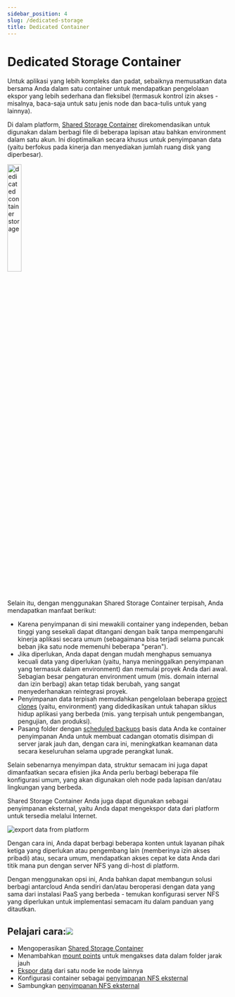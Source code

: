 ```yaml
---
sidebar_position: 4
slug: /dedicated-storage
title: Dedicated Container
---
```


# Dedicated Storage Container

Untuk aplikasi yang lebih kompleks dan padat, sebaiknya memusatkan data bersama Anda dalam satu container untuk mendapatkan pengelolaan ekspor yang lebih sederhana dan fleksibel (termasuk kontrol izin akses - misalnya, baca-saja untuk satu jenis node dan baca-tulis untuk yang lainnya).

Di dalam platform, [Shared Storage Container](<https://docs.dewacloud.com/docs/shared-storage-container/>) direkomendasikan untuk digunakan dalam berbagi file di beberapa lapisan atau bahkan environment dalam satu akun. Ini dioptimalkan secara khusus untuk penyimpanan data (yaitu berfokus pada kinerja dan menyediakan jumlah ruang disk yang diperbesar).

<img src="https://assets.dewacloud.com/dewacloud-docs/data-storage/use-case/dedicated-container/01-dedicated-container-storage.png" alt="dedicated container storage" width="25%"/>

Selain itu, dengan menggunakan Shared Storage Container terpisah, Anda mendapatkan manfaat berikut:

  * Karena penyimpanan di sini mewakili container yang independen, beban tinggi yang sesekali dapat ditangani dengan baik tanpa mempengaruhi kinerja aplikasi secara umum (sebagaimana bisa terjadi selama puncak beban jika satu node memenuhi beberapa "peran").
  * Jika diperlukan, Anda dapat dengan mudah menghapus semuanya kecuali data yang diperlukan (yaitu, hanya meninggalkan penyimpanan yang termasuk dalam environment) dan memulai proyek Anda dari awal. Sebagian besar pengaturan environment umum (mis. domain internal dan izin berbagi) akan tetap tidak berubah, yang sangat menyederhanakan reintegrasi proyek.
  * Penyimpanan data terpisah memudahkan pengelolaan beberapa [project clones](<https://docs.dewacloud.com/docs/clone-environment/>) (yaitu, environment) yang didedikasikan untuk tahapan siklus hidup aplikasi yang berbeda (mis. yang terpisah untuk pengembangan, pengujian, dan produksi).
  * Pasang folder dengan [scheduled backups](<https://docs.dewacloud.com/docs/database-backups/>) basis data Anda ke container penyimpanan Anda untuk membuat cadangan otomatis disimpan di server jarak jauh dan, dengan cara ini, meningkatkan keamanan data secara keseluruhan selama upgrade perangkat lunak.

Selain sebenarnya menyimpan data, struktur semacam ini juga dapat dimanfaatkan secara efisien jika Anda perlu berbagi beberapa file konfigurasi umum, yang akan digunakan oleh node pada lapisan dan/atau lingkungan yang berbeda.

Shared Storage Container Anda juga dapat digunakan sebagai penyimpanan eksternal, yaitu Anda dapat mengekspor data dari platform untuk tersedia melalui Internet.

![export data from platform](#)

Dengan cara ini, Anda dapat berbagi beberapa konten untuk layanan pihak ketiga yang diperlukan atau pengembang lain (memberinya izin akses pribadi) atau, secara umum, mendapatkan akses cepat ke data Anda dari titik mana pun dengan server NFS yang di-host di platform.

Dengan menggunakan opsi ini, Anda bahkan dapat membangun solusi berbagi antarcloud Anda sendiri dan/atau beroperasi dengan data yang sama dari instalasi PaaS yang berbeda - temukan konfigurasi server NFS yang diperlukan untuk implementasi semacam itu dalam panduan yang ditautkan.

## Pelajari cara:[![](#)](<https://docs.dewacloud.com/docs/dedicated-storage/#learn-how-to>)

  * Mengoperasikan [Shared Storage Container](<https://docs.dewacloud.com/docs/shared-storage-container/>)
  * Menambahkan [mount points](<https://docs.dewacloud.com/docs/mount-points/>) untuk mengakses data dalam folder jarak jauh
  * [Ekspor data](<https://docs.dewacloud.com/docs/storage-exports/>) dari satu node ke node lainnya
  * Konfigurasi container sebagai [penyimpanan NFS eksternal](<https://docs.dewacloud.com/docs/configure-external-nfs-server/>)
  * Sambungkan [penyimpanan NFS eksternal](<https://docs.dewacloud.com/docs/external-nfs-storage/>)